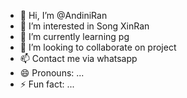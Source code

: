- 👋 Hi, I’m @AndiniRan
- 👀 I’m interested in Song XinRan
- 🌱 I’m currently learning pg
- 💞️ I’m looking to collaborate on project
- 📫 Contact me via whatsapp
- 😄 Pronouns: ...
- ⚡ Fun fact: ...

<!---
AndiniRan/AndiniRan is a ✨ special ✨ repository because its `README.md` (this file) appears on your GitHub profile.
You can click the Preview link to take a look at your changes.
--->
